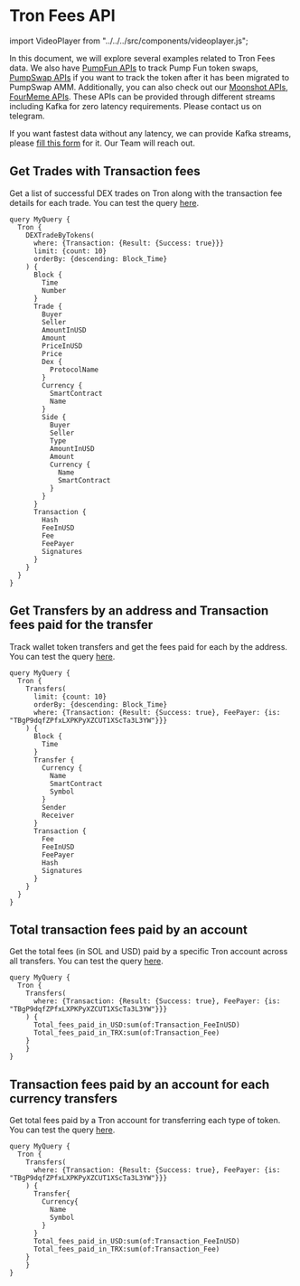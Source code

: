 # Tron Fees API

import VideoPlayer from "../../../src/components/videoplayer.js";

In this document, we will explore several examples related to Tron Fees data.
We also have [PumpFun APIs](https://docs.bitquery.io/docs/examples/Tron/Pump-Fun-API/) to track Pump Fun token swaps, [PumpSwap APIs](https://docs.bitquery.io/docs/examples/Tron/pump-swap-api/) if you want to track the token after it has been migrated to PumpSwap AMM.
Additionally, you can also check out our [Moonshot APIs](https://docs.bitquery.io/docs/examples/Tron/Moonshot-API/), [FourMeme APIs](https://docs.bitquery.io/docs/examples/BSC/four-meme-api/).
These APIs can be provided through different streams including Kafka for zero latency requirements. Please contact us on telegram.

<head>
  <meta name="title" content="Tron Fees API - Track Transaction Fees on Tron DApps"/>
  <meta name="description" content="Query and analyze Tron transaction fees using Bitquery’s Tron Fees API. Get data on DEX trades, wallet transfers, and total account fees."/>
  <meta name="keywords" content="Tron Fees API,Tron transaction fees,Tron Blockchain Data API,Track Tron DEX fees,Tron wallet fee analytics,crypto fees,Tron gas fees,Tron API,Kafka Tron API,Blockchain Data API,Tron token fees,Tron fee explorer"/>
  <meta name="robots" content="index, follow"/>
  <meta http-equiv="Content-Type" content="text/html; charset=utf-8"/>
  <meta name="language" content="English"/>

  <meta property="og:type" content="website" />
  <meta property="og:title" content="Track Tron Transaction Fees with Tron Fees API" />
  <meta property="og:description" content="Analyze transaction fees on Tron including DEX trades, wallet transfers, and account-level metrics using Bitquery’s Tron Fees API." />

  <meta property="twitter:card" content="summary_large_image"/>
  <meta property="twitter:title" content="Track Tron Transaction Fees with Tron Fees API"/>
  <meta property="twitter:description" content="Analyze transaction fees on Tron including DEX trades, wallet transfers, and account-level metrics using Bitquery’s Tron Fees API."/>
</head>

If you want fastest data without any latency, we can provide Kafka streams, please [fill this form](https://bitquery.io/forms/api) for it. Our Team will reach out.

## Get Trades with Transaction fees

Get a list of successful DEX trades on Tron along with the transaction fee details for each trade.
You can test the query [here](https://ide.bitquery.io/tron-trades-with-transaction-fees#).

```
query MyQuery {
  Tron {
    DEXTradeByTokens(
      where: {Transaction: {Result: {Success: true}}}
      limit: {count: 10}
      orderBy: {descending: Block_Time}
    ) {
      Block {
        Time
        Number
      }
      Trade {
        Buyer
        Seller
        AmountInUSD
        Amount
        PriceInUSD
        Price
        Dex {
          ProtocolName
        }
        Currency {
          SmartContract
          Name
        }
        Side {
          Buyer
          Seller
          Type
          AmountInUSD
          Amount
          Currency {
            Name
            SmartContract
          }
        }
      }
      Transaction {
        Hash
        FeeInUSD
        Fee
        FeePayer
        Signatures
      }
    }
  }
}
```

## Get Transfers by an address and Transaction fees paid for the transfer

Track wallet token transfers and get the fees paid for each by the address.
You can test the query [here](https://ide.bitquery.io/tron-wallet-transfers-with-transaction-fees-paid).

```
query MyQuery {
  Tron {
    Transfers(
      limit: {count: 10}
      orderBy: {descending: Block_Time}
      where: {Transaction: {Result: {Success: true}, FeePayer: {is: "TBgP9dqfZPfxLXPKPyXZCUT1XScTa3L3YW"}}}
    ) {
      Block {
        Time
      }
      Transfer {
        Currency {
          Name
          SmartContract
          Symbol
        }
        Sender
        Receiver
      }
      Transaction {
        Fee
        FeeInUSD
        FeePayer
        Hash
        Signatures
      }
    }
  }
}
```

## Total transaction fees paid by an account

Get the total fees (in SOL and USD) paid by a specific Tron account across all transfers.
You can test the query [here](https://ide.bitquery.io/Tron-total-txn-fees-paid-by-the-Account#).

```
query MyQuery {
  Tron {
    Transfers(
      where: {Transaction: {Result: {Success: true}, FeePayer: {is: "TBgP9dqfZPfxLXPKPyXZCUT1XScTa3L3YW"}}}
    ) {
      Total_fees_paid_in_USD:sum(of:Transaction_FeeInUSD)
      Total_fees_paid_in_TRX:sum(of:Transaction_Fee)
  	}
	}
}
```

## Transaction fees paid by an account for each currency transfers

Get total fees paid by a Tron account for transferring each type of token.
You can test the query [here](https://ide.bitquery.io/Tron-Transaction-fees-paid-by-Account-aggregated-by-currency).

```
query MyQuery {
  Tron {
    Transfers(
      where: {Transaction: {Result: {Success: true}, FeePayer: {is: "TBgP9dqfZPfxLXPKPyXZCUT1XScTa3L3YW"}}}
    ) {
      Transfer{
        Currency{
          Name
          Symbol
        }
      }
      Total_fees_paid_in_USD:sum(of:Transaction_FeeInUSD)
      Total_fees_paid_in_TRX:sum(of:Transaction_Fee)
  	}
	}
}
```
